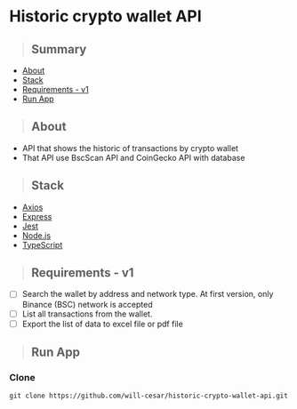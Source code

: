 # Historic crypto wallet API

> ## Summary

- [About](#about)
- [Stack](#stack)
- [Requirements - v1](#requirements-v1)
- [Run App](#run-app)

> ## <a name="about"></a> About

- API that shows the historic of transactions by crypto wallet
- That API use BscScan API and CoinGecko API with database

> ## <a name="stack"></a> Stack

- [Axios](https://www.npmjs.com/package/axios)
- [Express](https://expressjs.com/pt-br/)
- [Jest](https://www.npmjs.com/package/jest)
- [Node.js](https://nodejs.org/en/)
- [TypeScript](https://www.npmjs.com/package/typescript)

> ## <a name="requirements-v1"></a> Requirements - v1

- [ ] Search the wallet by address and network type. At first version, only Binance (BSC) network is accepted
- [ ] List all transactions from the wallet.
- [ ] Export the list of data to excel file or pdf file

> ## <a name="run-app"></a> Run App

### Clone

```
git clone https://github.com/will-cesar/historic-crypto-wallet-api.git
```